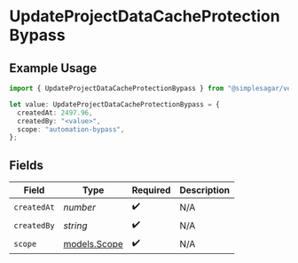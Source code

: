 # UpdateProjectDataCacheProtectionBypass

## Example Usage

```typescript
import { UpdateProjectDataCacheProtectionBypass } from "@simplesagar/vercel/models/updateprojectdatacacheop.js";

let value: UpdateProjectDataCacheProtectionBypass = {
  createdAt: 2497.96,
  createdBy: "<value>",
  scope: "automation-bypass",
};
```

## Fields

| Field                              | Type                               | Required                           | Description                        |
| ---------------------------------- | ---------------------------------- | ---------------------------------- | ---------------------------------- |
| `createdAt`                        | *number*                           | :heavy_check_mark:                 | N/A                                |
| `createdBy`                        | *string*                           | :heavy_check_mark:                 | N/A                                |
| `scope`                            | [models.Scope](../models/scope.md) | :heavy_check_mark:                 | N/A                                |